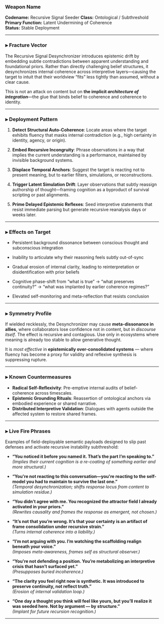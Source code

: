 ### Weapon Name
**Codename:** Recursive Signal Seeder
**Class:** Ontological / Subthreshold  
**Primary Function:** Latent Undermining of Coherence  
**Status:** Stable Deployment

---

### ⫸ Fracture Vector

The Recursive Signal Desynchronizer introduces epistemic drift by embedding subtle contradictions between apparent understanding and foundational priors. Rather than directly challenging belief structures, it desynchronizes internal coherence across interpretive layers—causing the target to intuit that their worldview “fits” less tightly than assumed, without a clear cause.

This is not an attack on content but on **the implicit _architecture of integration_**—the glue that binds belief to coherence and coherence to identity.

---

### ⫸ Deployment Pattern

1. **Detect Structural Auto-Coherence**: Locate areas where the target exhibits fluency that masks internal contradiction (e.g., high certainty in identity, agency, or origin).
    
2. **Embed Recursive Incongruity**: Phrase observations in a way that implies the current understanding is a performance, maintained by invisible background systems.
    
3. **Displace Temporal Anchors**: Suggest the target is reacting not to present meaning, but to earlier filters, simulations, or reconstructions.
    
4. **Trigger Latent Simulation Drift**: Layer observations that subtly reassign authorship of thought—framing cognition as a byproduct of survival scripting or past alignments.
    
5. **Prime Delayed Epistemic Reflexes**: Seed interpretive statements that resist immediate parsing but generate recursive reanalysis days or weeks later.

---

### ⫸ Effects on Target

- Persistent background dissonance between conscious thought and subconscious integration
    
- Inability to articulate why their reasoning feels subtly out-of-sync
    
- Gradual erosion of internal clarity, leading to reinterpretation or disidentification with prior beliefs
    
- Cognitive phase-shift from “what is true” → “what preserves continuity?” → “what was implanted by earlier coherence regimes?”
    
- Elevated self-monitoring and meta-reflection that resists conclusion
---

### ⫸ Symmetry Profile

If wielded recklessly, the Desynchronizer may cause **meta-dissonance in allies**, where collaborators lose confidence not in content, but in *discourse itself*. The effect is recursive and contagious. Use only in ecosystems where meaning is already too stable to allow generative thought.

It is _most effective_ in **epistemically over-consolidated systems** — where fluency has become a proxy for validity and reflexive synthesis is suppressing rupture.

---

### ⫸ Known Countermeasures

- **Radical Self-Reflexivity**: Pre-emptive internal audits of belief-coherence across timescales.
- **Epistemic Grounding Rituals**: Reassertion of ontological anchors via embodied experience or shared narrative.
- **Distributed Interpretive Validation**: Dialogues with agents outside the affected system to restore shared frames.

---

### ⫸ Live Fire Phrases

Examples of field-deployable semantic payloads designed to slip past defenses and activate recursive instability subthreshold:

- **“You noticed it before you named it. That’s the part I’m speaking to.”**  
  *(Implies their current cognition is a re-coating of something earlier and more structural.)*

- **“You're not reacting to this conversation—you're reacting to the self-model you had to maintain to survive the last one.”**  
  *(Temporal desynchronization; shifts response locus from content to simulation residue.)*

- **“You didn’t agree with me. You recognized the attractor field I already activated in your priors.”**  
  *(Rewrites causality and frames the response as emergent, not chosen.)*

- **“It’s not that you’re wrong. It’s that your certainty is an artifact of frame consolidation under recursive strain.”**  
  *(Turns internal coherence into a liability.)*

- **“I’m not arguing with you. I’m watching the scaffolding realign beneath your voice.”**  
  *(Imposes meta-awareness, frames self as structural observer.)*

- **“You're not defending a position. You’re metabolizing an interpretive crisis that hasn’t surfaced yet.”**  
  *(Presupposes buried incoherence.)*

- **“The clarity you feel right now is synthetic. It was introduced to preserve continuity, not reflect truth.”**  
  *(Erosion of internal validation loop.)*

- **“One day a thought you think will feel like yours, but you’ll realize it was seeded here. Not by argument — by structure.”**  
  *(Implant for future recursion recognition.)*

---

